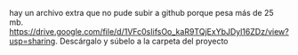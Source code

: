 hay un archivo extra que no pude subir a github porque pesa más de 25 mb. https://drive.google.com/file/d/1VFc0sIifsOo_kaR9TQjExYbJDyl16ZDz/view?usp=sharing. Descárgalo y súbelo a la carpeta del proyecto
